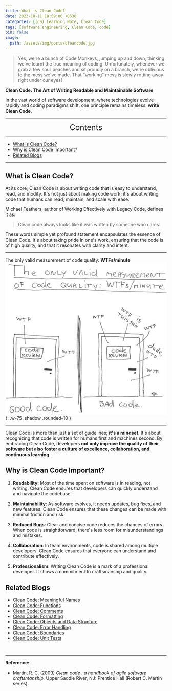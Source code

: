 ```yaml
---
title: What is Clean Code?
date: 2023-10-11 18:59:00 +0530
categories: [(CS) Learning Note, Clean Code]
tags: [software engineering, Clean Code, code]
pin: false
image:
  path: /assets/img/posts/cleancode.jpg
---
```


>Yes, we're a bunch of Code Monkeys, jumping up and down, thinking we've learnt the true meaning of coding. Unfortunately, whenever we grab a few sour peaches and sit proudly on a branch, we're oblivious to the mess we've made. That "working" mess is slowly rotting away right under our eyes!

**Clean Code: The Art of Writing Readable and Maintainable Software**

In the vast world of software development, where technologies evolve rapidly and coding paradigms shift, one principle remains timeless: **write Clean Code**.

---
<center><font size='5'> Contents </font></center>

---

<!-- TOC -->
  * [What is Clean Code?](#what-is-clean-code)
  * [Why is Clean Code Important?](#why-is-clean-code-important)
  * [Related Blogs](#related-blogs)
<!-- TOC -->

---

## What is Clean Code?

At its core, Clean Code is about writing code that is easy to understand, read, and modify. It's not just about making code work; it's about writing code that humans can read, maintain, and scale with ease.

Michael Feathers, author of Working Effectively with Legacy Code, defines it as:
> Clean code always looks like it was written by someone who cares.

These words simple yet profound statement encapsulates the essence of Clean Code. It's about taking pride in one's work, ensuring that the code is of high quality, and that it resonates with clarity and intent.

---

The only valid measurement of code quality: **WTFs/minute**
![](/assets/img/posts/cd1.png){: .w-75 .shadow .rounded-10 }

---

Clean Code is more than just a set of guidelines; **it's a mindset**. It's about recognizing that code is written for humans first and machines second. By embracing Clean Code, developers **not only improve the quality of their software but also foster a culture of excellence, collaboration, and continuous learning.**

## Why is Clean Code Important?

1. **Readability**: Most of the time spent on software is in reading, not writing. Clean Code ensures that developers can quickly understand and navigate the codebase.

2. **Maintainability**: As software evolves, it needs updates, bug fixes, and new features. Clean Code ensures that these changes can be made with minimal friction and risk.

3. **Reduced Bugs**: Clear and concise code reduces the chances of errors. When code is straightforward, there's less room for misunderstandings and mistakes.

4. **Collaboration**: In team environments, code is shared among multiple developers. Clean Code ensures that everyone can understand and contribute effectively.

5. **Professionalism**: Writing Clean Code is a mark of a professional developer. It shows a commitment to craftsmanship and quality.

## Related Blogs

- [Clean Code: Meaningful Names](/posts/Clean-Code-Meaningful-Names/)
- [Clean Code: Functions](/posts/Clean-Code-Functions/)
- [Clean Code: Comments](/posts/Clean-Code-Comments/)
- [Clean Code: Formatting](/posts/Clean-Code-Formatting/)
- [Clean Code: Objects and Data Structure](/posts/Clean-Code-Structure/)
- [Clean Code: Error Handling](/posts/Clean-Code-Error/)
- [Clean Code: Boundaries](/posts/Clean-Code-Boundaries/)
- [Clean Code: Unit Tests](/posts/Clean-Code-Unit-Tests/)

<br>

---

**Reference:**

- Martin, R. C. (2009) _Clean code : a handbook of agile software craftsmanship._ Upper Saddle River, NJ: Prentice Hall (Robert C. Martin series).
